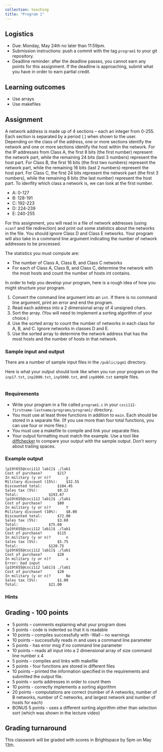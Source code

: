 ```yaml
---
collection: teaching
title: "Program 1"
---
```


## Logistics
* Due: Monday, May 24th no later than 11:59pm.
* Submission instructions: push a commit with the tag `program1` to your git
	repository.
* Deadline reminder: after the deadline passes, you cannot earn any points for
	this assignment. If the deadline is approaching, submit what you have in
	order to earn partial credit.

## Learning outcomes
* Use arrays
* Use makefiles

## Assignment
A network address is made up of 4 sections – each an integer from 0-255.
Each section is separated by a period (.) when shown to the user.
Depending on the class of the address, one or more sections identify the network and one or
more sections identify the host within the network.
For the IP addresses from Class A, the first 8 bits (the first number) represent the network part, while the remaining 24 bits (last 3 numbers) represent the host part. For Class B, the first 16 bits (the first two numbers) represent the network part, while the remaining 16 bits (last 2 numbers) represent the host part. For Class C, the first 24 bits represent the network part (the first 3 numbers), while the remaining 8 bits (the last number) represent the host part.
To idenfity which class a network is, we can look at the first number.

* A: 0-127
* B: 128-191
* C: 192-223
* D: 224-239
* E: 240-255

For this assignment, you will read in a file of network addresses (using
`scanf` and file redirection) and print out some statistics about the networks
in the file. You should ignore Class D and Class E networks. Your program will
also take in a command line argument indicating the number of network addresses
to be processed.

The statistics you must compute are:
* The number of Class A, Class B, and Class C networks
* For each of Class A, Class B, and Class C, determine the network with the
	most hosts and count the number of hosts int contains.

In order to help you develop your program, here is a rough idea of how you
might structure your program.

1. Convert the command line argument into an `int`. If there is no command line
   argument, print an error and end the program.
2. Read each address into a 2 dimensional array of 4 unsigned chars.
3. Sort the array. (You will need to implement a sorting algorithm of your
   choice.)
4. Use the sorted array to count the number of networks in each class for A, B,
   and C. Ignore networks in classes D and E.
5. Use the sorted array to determine the network address that has the most
   hosts and the number of hosts in that network.

### Sample input and output

There are a number of sample input files in the `/public/pgm1` directory.

Here is what your output should look like when you run your program on the
`inp17.txt`, `inp2000.txt`, `inp5000.txt`, and `inp8000.txt` sample files.

```
```


### Requirements
* Write your program in a file called `program1.c` in your
	`csci112-firstname-lastname/programs/program1/` directory.
* You must use at least three functions in addition to `main`. Each should be
	stored in a separate file. (If you use more than four total functions, you
	can use four or more files.)
* You must use a makefile to compile and link your separate files.
* Your output formatting must match the example. Use a tool like
	[diffchecker](https://www.diffchecker.com/) to compare your output with the sample
	output. Don't worry about trailing spaces.

### Example output
```
[p19t655@csci112 lab1]$ ./lab1
Cost of purchase?		$217
In military (y or n)?		y
Military discount (15%):	$32.55
Discounted total:		$184.45
Sales tax (5%):			$9.22
Total:				$193.67
[p19t655@csci112 lab1]$ ./lab1
Cost of purchase?		$80
In military (y or n)?		Y
Military discount (10%):	$8.00
Discounted total:		$72.00
Sales tax (5%):			$3.60
Total:				$75.60
[p19t655@csci112 lab1]$ ./lab1
Cost of purchase?		$115
In military (y or n)?		n
Sales tax (5%):			$5.75
Total:				$120.75
[p19t655@csci112 lab1]$ ./lab1
Cost of purchase?		$20
In military (y or n)?		x
Error: bad input
[p19t655@csci112 lab1]$ ./lab1
Cost of purchase?		$20
In military (y or n)?		No
Sales tax (5%):			$1.00
Total:				$21.00
```

### Hints

## Grading - 100 points
* 5 points – comments explaining what your program does
* 5 points - code is indented so that it is readable
* 10 points – compiles successfully with -Wall – no warnings
* 10 points – successfully reads in and uses a command line parameter
* 5 points - has error msg if no command line parameter
* 10 points – reads all input into a 2 dimensional array of size command line number x 4
* 5 points – compiles and links  with makefile
* 5 points - four functions are stored in different files
* 10 points – printed the information specified in the requirements and submitted the output file.
* 5 points – sorts addresses in order to count them
* 10 points - correctly implements a sorting algorithm
* 20 points - computations are correct (number of A networks, number of B
	networks, number of C networks, and largest network and number of hosts for
	each)
* BONUS 5 points - uses a different sorting algorithm other than selection sort
	(which was shown in the lecture video)

## Grading turnaround
This classwork will be graded with scores in Brightspace by 5pm on May 13th.
